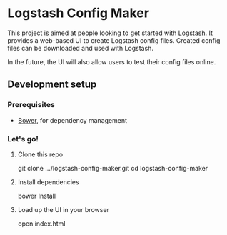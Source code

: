 # Logstash Config Maker

This project is aimed at people looking to get started with [Logstash](https://www.elastic.co/products/logstash). It provides a web-based UI to create Logstash config files. Created config files can be downloaded and used with Logstash.

In the future, the UI will also allow users to test their config files online.

## Development setup

### Prerequisites
* [Bower](http://bower.io/), for dependency management

### Let's go!

1. Clone this repo

    git clone .../logstash-config-maker.git
    cd logstash-config-maker

2. Install dependencies

    bower Install

3. Load up the UI in your browser

    open index.html
